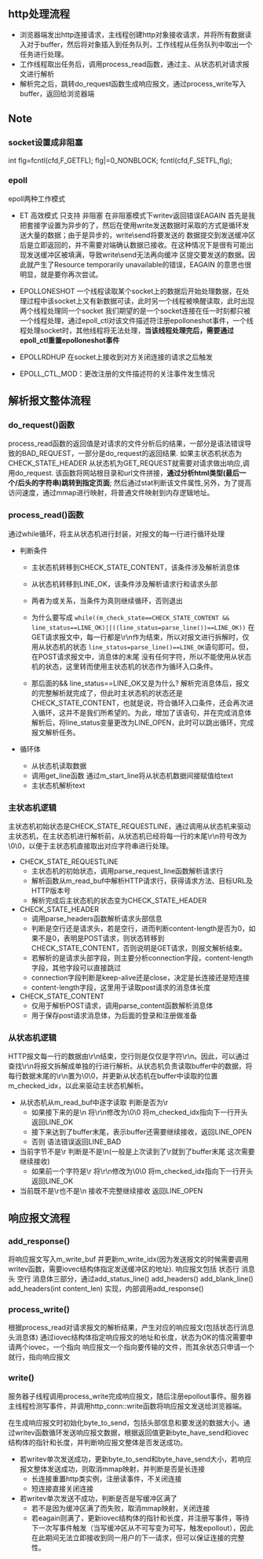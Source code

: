 ## http处理流程
- 浏览器端发出http连接请求，主线程创建http对象接收请求，并将所有数据读入对于buffer，然后将对象插入到任务队列，工作线程从任务队列中取出一个任务进行处理。
- 工作线程取出任务后，调用process_read函数，通过主、从状态机对请求报文进行解析
- 解析完之后，跳转do_request函数生成响应报文，通过process_write写入buffer，返回给浏览器端

## Note

### socket设置成非阻塞
int flg=fcntl(cfd,F_GETFL);
flg|=0_NONBLOCK;
fcntl(cfd,F_SETFL,flg);

### epoll
epoll两种工作模式
- ET 高效模式 只支持 非阻塞
在非阻塞模式下writev返回错误EAGAIN
首先是我把套接字设置为异步的了，然后在使用write发送数据时采取的方式是循环发送大量的数据；由于是异步的，write\send将要发送的 数据提交到发送缓冲区后是立即返回的，并不需要对端确认数据已接收。在这种情况下是很有可能出现发送缓冲区被填满，导致write\send无法再向缓冲 区提交要发送的数据。因此就产生了Resource temporarily unavailable的错误，EAGAIN 的意思也很明显，就是要你再次尝试。

- EPOLLONESHOT
一个线程读取某个socket上的数据后开始处理数据，在处理过程中该socket上又有新数据可读，此时另一个线程被唤醒读取，此时出现两个线程处理同一个socket
我们期望的是一个socket连接在任一时刻都只被一个线程处理，通过epoll_ctl对该文件描述符注册epolloneshot事件，一个线程处理socket时，其他线程将无法处理，**当该线程处理完后，需要通过epoll_ctl重置epolloneshot事件**

- EPOLLRDHUP
在socket上接收到对方关闭连接的请求之后触发
- EPOLL_CTL_MOD：更改注册的文件描述符的关注事件发生情况

## 解析报文整体流程

### do_request()函数
process_read函数的返回值是对请求的文件分析后的结果，一部分是语法错误导致的BAD_REQUEST，一部分是do_request的返回结果.
如果主状态机状态为CHECK_STATE_HEADER 从状态机为GET_REQUEST就需要对请求做出响应,调用do_request.
该函数将网站根目录和url文件拼接，**通过分析html类型(最后一个/后头的字符串)跳转到指定页面**;
然后通过stat判断该文件属性,另外，为了提高访问速度，通过mmap进行映射，将普通文件映射到内存逻辑地址。

### process_read()函数
通过while循环，将主从状态机进行封装，对报文的每一行进行循环处理
- 判断条件
  - 主状态机转移到CHECK_STATE_CONTENT，该条件涉及解析消息体
  - 从状态机转移到LINE_OK，该条件涉及解析请求行和请求头部
  - 两者为或关系，当条件为真则继续循环，否则退出

  - 为什么要写成
  `while((m_check_state==CHECK_STATE_CONTENT && line_status==LINE_OK)||((line_status=parse_line())==LINE_OK))`
    在GET请求报文中，每一行都是\r\n作为结束，所以对报文进行拆解时，仅用从状态机的状态
    `line_status=parse_line()==LINE_OK`语句即可。但，在POST请求报文中，消息体的末尾
    没有任何字符，所以不能使用从状态机的状态，这里转而使用主状态机的状态作为循环入口条件。
  - 那后面的&& line_status==LINE_OK又是为什么?
    解析完消息体后，报文的完整解析就完成了，但此时主状态机的状态还是CHECK_STATE_CONTENT，也就是说，符合循环入口条件，还会再次进入循环，这并不是我们所希望的。为此，增加了该语句，并在完成消息体解析后，将line_status变量更改为LINE_OPEN，此时可以跳出循环，完成报文解析任务。

- 循环体
  - 从状态机读取数据
  - 调用get_line函数 通过m_start_line将从状态机数据间接赋值给text
  - 主状态机解析text

### 主状态机逻辑
主状态机初始状态是CHECK_STATE_REQUESTLINE，通过调用从状态机来驱动主状态机，在主状态机进行解析前，从状态机已经将每一行的末尾\r\n符号改为\0\0，以便于主状态机直接取出对应字符串进行处理。
- CHECK_STATE_REQUESTLINE
  - 主状态机的初始状态，调用parse_request_line函数解析请求行
  - 解析函数从m_read_buf中解析HTTP请求行，获得请求方法、目标URL及HTTP版本号
  - 解析完成后主状态机的状态变为CHECK_STATE_HEADER
- CHECK_STATE_HEADER
  - 调用parse_headers函数解析请求头部信息
  - 判断是空行还是请求头，若是空行，进而判断content-length是否为0，如果不是0，表明是POST请求，则状态转移到CHECK_STATE_CONTENT，否则说明是GET请求，则报文解析结束。
  - 若解析的是请求头部字段，则主要分析connection字段，content-length字段，其他字段可以直接跳过
  - connection字段判断是keep-alive还是close，决定是长连接还是短连接
  - content-length字段，这里用于读取post请求的消息体长度
- CHECK_STATE_CONTENT
  - 仅用于解析POST请求，调用parse_content函数解析消息体
  - 用于保存post请求消息体，为后面的登录和注册做准备

### 从状态机逻辑
HTTP报文每一行的数据由\r\n结束，空行则是仅仅是字符\r\n。因此，可以通过查找\r\n将报文拆解成单独的行进行解析。从状态机负责读取buffer中的数据，将每行数据末尾的\r\n置为\0\0，并更新从状态机在buffer中读取的位置m_checked_idx，以此来驱动主状态机解析。
- 从状态机从m_read_buf中逐字读取 判断是否为\r
  - 如果接下来的是\n 将\r\n修改为\0\0 将m_checked_idx指向下一行开头 返回LINE_OK
  - 接下来达到了buffer末尾，表示buffer还需要继续接收，返回LINE_OPEN
  - 否则 语法错误返回LINE_BAD
- 当前字节不是\r 判断是不是\n(一般是上次读到了\r就到了buffer末尾 这次需要继续接收)
  - 如果前一个字符是\r 将\r\n修改为\0\0 将m_checked_idx指向下一行开头 返回LINE_OK
- 当前既不是\r也不是\n 接收不完整继续接收 返回LINE_OPEN

## 响应报文流程

### add_response()
将响应报文写入m_write_buf 并更新m_write_idx(因为发送报文的时候需要调用writev函数，需要iovec结构体指定发送缓冲区的地址).
响应报文包括 状态行 消息头 空行 消息体三部分，通过add_status_line() add_headers() add_blank_line() add_headers(int content_len) 实现，内部调用add_response()

### process_write()
根据process_read对请求报文的解析结果，产生对应的响应报文(包括状态行消息头消息体)
通过iovec结构体指定响应报文的地址和长度，状态为OK的情况需要申请两个iovec，一个指向
响应报文一个指向要传输的文件，而其余状态只申请一个就行，指向响应报文

### write()
服务器子线程调用process_write完成响应报文，随后注册epollout事件。服务器主线程检测写事件，并调用http_conn::write函数将响应报文发送给浏览器端。

在生成响应报文时初始化byte_to_send，包括头部信息和要发送的数据大小。通过writev函数循环发送响应报文数据，根据返回值更新byte_have_send和iovec结构体的指针和长度，并判断响应报文整体是否发送成功。
- 若writev单次发送成功，更新byte_to_send和byte_have_send大小，若响应报文整体发送成功，则取消mmap映射，并判断是否是长连接
  - 长连接重置http类实例，注册读事件，不关闭连接
  - 短连接直接关闭连接
- 若writev单次发送不成功，判断是否是写缓冲区满了
  - 若不是因为缓冲区满了而失败，取消mmap映射，关闭连接
  - 若eagain则满了，更新iovec结构体的指针和长度，并注册写事件，等待下一次写事件触发（当写缓冲区从不可写变为可写，触发epollout），因此在此期间无法立即接收到同一用户的下一请求，但可以保证连接的完整性。